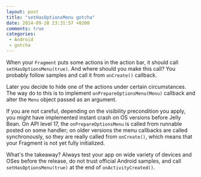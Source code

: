 ```yaml
---
layout: post
title: "setHasOptionsMenu gotcha"
date: 2014-09-28 23:31:57 +0200
comments: true
categories: 
 - Android
 - gotcha
---
```

When your `Fragment` puts some actions in the action bar, it should call `setHasOptionsMenu(true)`. And where should you make this call? You probably follow samples and call it from `onCreate()` callback.

Later you decide to hide one of the actions under certain circumstances. The way do to this is to implement `onPrepareOptionsMenu(Menu)` callback and alter the `Menu` object passed as an argument.

If you are not careful, depending on the visibility precondition you apply, you might have implemented instant crash on OS versions before Jelly Bean. On API level 17, the `onPrepareOptionsMenu` is called from runnable posted on some handler; on older versions the menu callbacks are called synchronously, so they are really called from `onCreate()`, which means that your Fragment is not yet fully initialized.

What's the takeaway? Always test your app on wide variety of devices and OSes before the release, do not trust official Android samples, and call `setHasOptionsMenu(true)` at the end of `onActivityCreated()`.